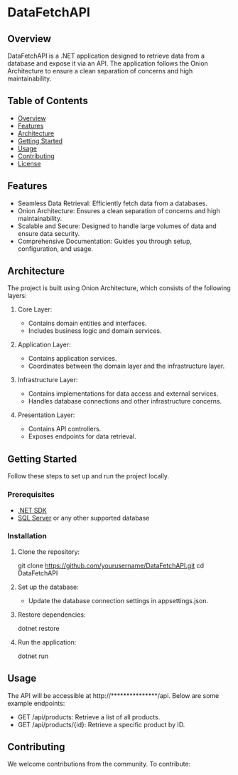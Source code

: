 # DataFetchAPI

## Overview
DataFetchAPI is a .NET application designed to retrieve data from a database and expose it via an API. The application follows the Onion Architecture to ensure a clean separation of concerns and high maintainability.

## Table of Contents
- [Overview](#overview)
- [Features](#features)
- [Architecture](#architecture)
- [Getting Started](#getting-started)
- [Usage](#usage)
- [Contributing](#contributing)
- [License](#license)

## Features
- Seamless Data Retrieval: Efficiently fetch data from a databases.
- Onion Architecture: Ensures a clean separation of concerns and high maintainability.
- Scalable and Secure: Designed to handle large volumes of data and ensure data security.
- Comprehensive Documentation: Guides you through setup, configuration, and usage.

## Architecture
The project is built using Onion Architecture, which consists of the following layers:

1. Core Layer:
    - Contains domain entities and interfaces.
    - Includes business logic and domain services.

2. Application Layer:
    - Contains application services.
    - Coordinates between the domain layer and the infrastructure layer.

3. Infrastructure Layer:
    - Contains implementations for data access and external services.
    - Handles database connections and other infrastructure concerns.

4. Presentation Layer:
    - Contains API controllers.
    - Exposes endpoints for data retrieval.

## Getting Started
Follow these steps to set up and run the project locally.

### Prerequisites
- [.NET SDK](https://dotnet.microsoft.com/download)
- [SQL Server](https://www.microsoft.com/en-us/sql-server/sql-server-downloads) or any other supported database

### Installation
1. Clone the repository:
   
    git clone https://github.com/yourusername/DataFetchAPI.git
    cd DataFetchAPI
    
2. Set up the database:
    - Update the database connection settings in appsettings.json.

3. Restore dependencies:
   
    dotnet restore
    
4. Run the application:
   
    dotnet run
    
## Usage
The API will be accessible at http://***************/api. Below are some example endpoints:

- GET /api/products: Retrieve a list of all products.
- GET /api/products/{id}: Retrieve a specific product by ID.

## Contributing
We welcome contributions from the community. To contribute:
